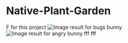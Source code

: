 # Native-Plant-Garden
F for this project
<img src="https://vignette.wikia.nocookie.net/uncyclopedia/images/2/26/Classic_bugsbunny.png/revision/latest?cb=20120707232041" alt="Image result for bugs bunny"/>
<img src="https://media.tenor.com/images/0eb462ba6545a914d579a30b350086da/tenor.gif" alt="Image result for angry bunny"/>
fff
fff